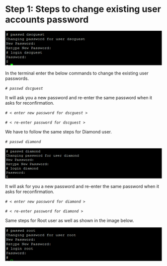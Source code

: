 # Step 1: Steps to change existing user accounts password

![](../../../../.gitbook/assets/45%20%281%29.png)

In the terminal enter the below commands to change the existing user passwords.

_`# passwd dscguest`_

It will ask you a new password and re-enter the same password when it asks for reconfirmation.

_`# < enter new password for dscguest >`_

_`# < re-enter password for dscguest >`_

We have to follow the same steps for Diamond user.

_`# passwd diamond`_

![](../../../../.gitbook/assets/46%20%281%29.png)

It will ask for you a new password and re-enter the same password when it asks for reconfirmation.

_`# < enter new password for diamond >`_

_`# < re-enter password for diamond >`_

Same steps for Root user as well as shown in the image below.

![](../../../../.gitbook/assets/47.png)


